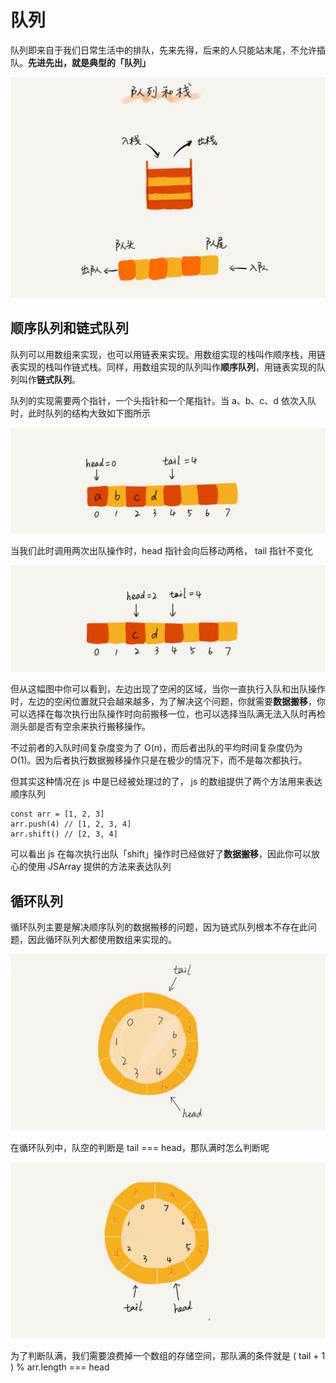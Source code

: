 # 队列

队列即来自于我们日常生活中的排队，先来先得，后来的人只能站末尾，不允许插队。**先进先出，就是典型的「队列」**

![img/img.png](img/img.png)

## 顺序队列和链式队列

队列可以用数组来实现，也可以用链表来实现。用数组实现的栈叫作顺序栈，用链表实现的栈叫作链式栈。同样，用数组实现的队列叫作**顺序队列**，用链表实现的队列叫作**链式队列**。

队列的实现需要两个指针，一个头指针和一个尾指针。当 a、b、c、d 依次入队时，此时队列的结构大致如下图所示

![img/img1.png](img/img1.png)

当我们此时调用两次出队操作时，head 指针会向后移动两格， tail 指针不变化

![img/img2.png](img/img2.png)

但从这幅图中你可以看到，左边出现了空闲的区域，当你一直执行入队和出队操作时，左边的空闲位置就只会越来越多，为了解决这个问题，你就需要**数据搬移**，你可以选择在每次执行出队操作时向前搬移一位，也可以选择当队满无法入队时再检测头部是否有空余来执行搬移操作。

不过前者的入队时间复杂度变为了 O(n)，而后者出队的平均时间复杂度仍为 O(1)。因为后者执行数据搬移操作只是在极少的情况下，而不是每次都执行。

但其实这种情况在 js 中是已经被处理过的了， js 的数组提供了两个方法用来表达顺序队列

```tsx
const arr = [1, 2, 3]
arr.push(4) // [1, 2, 3, 4]
arr.shift() // [2, 3, 4]
```

可以看出 js 在每次执行出队「shift」操作时已经做好了**数据搬移**，因此你可以放心的使用 JSArray 提供的方法来表达队列

## 循环队列

循环队列主要是解决顺序队列的数据搬移的问题，因为链式队列根本不存在此问题，因此循环队列大都使用数组来实现的。

![img/img3.png](img/img3.png)

在循环队列中，队空的判断是 tail === head，那队满时怎么判断呢

![img/img4.png](img/img4.png)

为了判断队满，我们需要浪费掉一个数组的存储空间，那队满的条件就是 ( tail + 1 ) % arr.length === head
